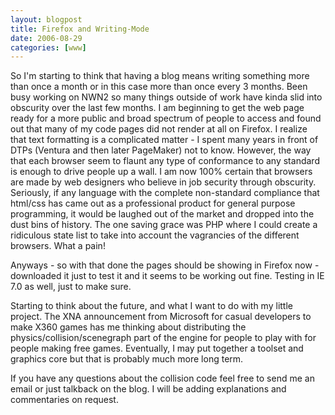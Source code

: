 ```yaml
---
layout: blogpost
title: Firefox and Writing-Mode
date: 2006-08-29
categories: [www]
---
```

So I'm starting to think that having a blog means writing something more than once a month or in this case more than once every 3 months. Been busy working on NWN2 so many things outside of work have kinda slid into obscurity over the last few months. I am beginning to get the web page ready for a more public and broad spectrum of people to access and found out that many of my code pages did not render at all on Firefox. I realize that text formatting is a complicated matter - I spent many years in front of DTPs (Ventura and then later PageMaker) not to know. However, the way that each browser seem to flaunt any type of conformance to any standard is enough to drive people up a wall. I am now 100% certain that browsers are made by web designers who believe in job security through obscurity. Seriously, if any language with the complete non-standard compliance that html/css has came out as a professional product for general purpose programming, it would be laughed out of the market and dropped into the dust bins of history. The one saving grace was PHP where I could create a ridiculous state list to take into account the vagrancies of the different browsers. What a pain! 

Anyways - so with that done the pages should be showing in Firefox now - downloaded it just to test it and it seems to be working out fine. Testing in IE 7.0 as well, just to make sure. 

Starting to think about the future, and what I want to do with my little project. The XNA announcement from Microsoft for casual developers to make X360 games has me thinking about distributing the physics/collision/scenegraph part of the engine for people to play with for people making free games. Eventually, I may put together a toolset and graphics core but that is probably much more long term. 

If you have any questions about the collision code feel free to send me an email or just talkback on the blog. I will be adding explanations and commentaries on request.
